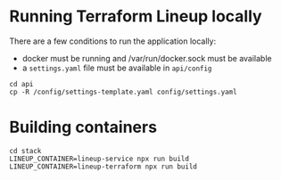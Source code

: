 # Running Terraform Lineup locally

There are a few conditions to run the application locally:

- docker must be running and /var/run/docker.sock must be available
- a `settings.yaml` file must be available in `api/config`

```shell
cd api
cp -R /config/settings-template.yaml config/settings.yaml
```

# Building containers

```shell
cd stack
LINEUP_CONTAINER=lineup-service npx run build
LINEUP_CONTAINER=lineup-terraform npx run build
```